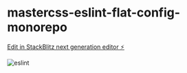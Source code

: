 # mastercss-eslint-flat-config-monorepo

[Edit in StackBlitz next generation editor ⚡️](https://stackblitz.com/~/github.com/alanlu-zyl/mastercss-eslint-flat-config-monorepo)

![eslint](https://github.com/alanlu-zyl/mastercss-eslint-flat-config-monorepo/assets/7006070/4053edd2-8a93-420b-a213-3a3ce38e6d6b)
